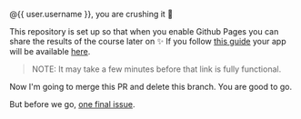 @{{ user.username }}, you are crushing it 💪

This repository is set up so that when you enable Github Pages you can share the results of the course later on ✨ If you follow [this guide](https://help.github.com/en/articles/configuring-a-publishing-source-for-github-pages) your app will be available [here](https://{{user.username}}.github.io/{{repo}}/).

> NOTE: It may take a few minutes before that link is fully functional.

Now I'm going to merge this PR and delete this branch. You are good to go.

But before we go, [one final issue]({{final_issue_url}}).
